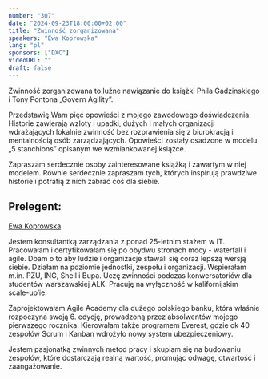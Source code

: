 ```yaml
---
number: "307"
date: "2024-09-23T18:00:00+02:00"
title: "Zwinność zorganizowana"
speakers: "Ewa Koprowska"
lang: "pl"
sponsors: ["DXC"]
videoURL: ""
draft: false
---
```


Zwinność zorganizowana to luźne nawiązanie do książki Phila Gadzinskiego i Tony Pontona „Govern Agility”.

Przedstawię Wam pięć opowieści z mojego zawodowego doświadczenia. Historie zawierają wzloty i upadki, dużych i małych organizacji wdrażających lokalnie zwinność bez rozprawienia się z biurokracją i mentalnością osób zarządzających. Opowieści zostały osadzone w modelu „5 stanchions” opisanym we wzmiankowanej książce. 

Zapraszam serdecznie osoby zainteresowane książką i zawartym w niej modelem. Równie serdecznie zapraszam tych, których inspirują prawdziwe historie i potrafią z nich zabrać coś dla siebie.


## Prelegent:

<a href="https://pl.linkedin.com/in/ewakoprowska" target="_blank">Ewa Koprowska</a>

Jestem konsultantką zarządzania z ponad 25-letnim stażem w IT. Pracowałam i certyfikowałam się po obydwu stronach mocy - waterfall i agile. Dbam o to aby ludzie i organizacje stawali się coraz lepszą wersją siebie. Działam na poziomie jednostki, zespołu i organizacji. Wspierałam m.in. PZU, ING, Shell i Bupa. Uczę zwinności podczas konwersatoriów dla studentów warszawskiej ALK. Pracuję na wyłączność w kalifornijskim scale-up’ie.

Zaprojektowałam Agile Academy dla dużego polskiego banku, która właśnie rozpoczyna swoją 6. edycję, prowadzoną przez absolwentów mojego pierwszego rocznika. Kierowałam także programem Everest, gdzie ok 40 zespołów Scrum i Kanban wdrożyło nowy system ubezpieczeniowy.

Jestem pasjonatką zwinnych metod pracy i skupiam się na budowaniu zespołów, które dostarczają realną wartość, promując odwagę, otwartość i zaangażowanie.
